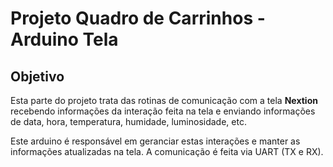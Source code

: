 # Projeto Quadro de Carrinhos - Arduino Tela

## Objetivo

Esta parte do projeto trata das rotinas de comunicação com a tela **Nextion** recebendo informações da interação feita na tela e enviando informações de data, hora, temperatura, humidade, luminosidade, etc.

Este arduino é responsável em geranciar estas interações e manter as informações atualizadas na tela. A comunicação é feita via UART (TX e RX).

</br>
</br>
